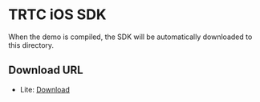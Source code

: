 # TRTC iOS SDK

When the demo is compiled, the SDK will be automatically downloaded to this directory.

## Download URL
- Lite: [Download](https://liteav.sdk.qcloud.com/download/latest/TXLiteAVSDK_TRTC_iOS_latest.zip)
